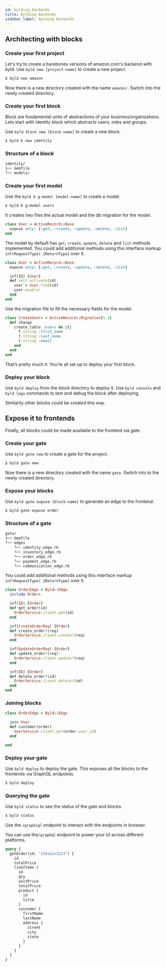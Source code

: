 ```yaml
---
id: bylding_backends
title: Bylding Backends
sidebar_label: Bylding Backends
---
```


## Architecting with blocks

### Create your first project

Let's try to create a barebones versions of amazon.com's backend with byld. Use `byld new [project-name]` to create a new project.

```sh
$ byld new amazon
```

Now there is a new directory created with the name `amazon/`. Switch into the newly created directory.

### Create your first block

Block are fundamental units of abstractions of your business/organizations. Lets start with identity block which abstracts users, roles and groups.

Use `byld block new [block-name]` to create a new block.

```sh
$ byld b new identity
```

### Structure of a block

```sh
identity/
├── Gemfile
└── models/
```

### Create your first model

Use the `byld b g:model [model-name]` to create a model.

```sh
$ byld b g:model users
```

It creates two files the actual model and the db migration for the model.

```ruby
class User < ActiveRecord::Base
  expose only: [:get, :create, :update, :delete, :list]
end
```

The model by default has `get`, `create`, `update`, `delete` and `list` methods
implemented. You could add additional methods using this interface markup
`inf(RequestType) {ReturnType}` over it.

```ruby
class User < ActiveRecord::Base
  expose only: [:get, :create, :update, :delete, :list]

  inf(ID) {User}
  def self.activate(id)
    user = User.find(id)
    user.enable!
  end
end
```
Use the migration file to fill the necessary fields for the model.

```ruby
class CreateUsers < ActiveRecord::Migration[5.2]
  def change
    create_table :users do |t|
      t.string :first_name
      t.string :last_name
      t.string :email
    end
  end
end
```

That’s pretty much it. You’re all set up to deploy your first block.

### Deploy your block

Use `byld deploy` from the block directory to deploy it. Use `byld console` and `byld logs` commands to test and debug the block after deploying.

Similarily other blocks could be created this way.


## Expose it to frontends

Finally, all blocks could be made available to the frontend via gate.

### Create your gate

Use `byld gate new` to create a gate for the project.

```sh
$ byld gate new
```
Now there is a new directory created with the name `gate`. Switch into to the newly created directory.

### Expose your blocks

Use `byld gate expose [block-name]` to generate an edge to the frontend.

```sh
$ byld gate expose order
```
### Structure of a gate

```sh
gate/
├── Gemfile
└── edges
    └── identity_edge.rb
    └── inventory_edge.rb
    └── order_edge.rb
    └── payment_edge.rb
    └── communication_edge.rb
```
You could add additional methods using this interface markup `inf(RequestType) {ReturnType}` over it.

```ruby
class OrderEdge < Byld::Edge
  include Orders

  inf(ID) {Order}
  def get_order(id)
    OrderService.client.get(id)
  end

  inf(CreateOrderReq) {Order}
  def create_order!(req)
    OrderService.client.create!(req)
  end

  inf(UpdateOrderReq) {Order}
  def update_order!(req)
    OrderService.client.update!(req)
  end

  inf(ID) {Order}
  def delete_order!(id)
    OrderService.client.delete!(id)
  end
end
```

### Joining blocks

```ruby
class OrderEdge < Byld::Edge

  join User
  def customer(order)
    UserService.client.get(order.user_id)
  end

end
```

### Deploy your gate

Use `byld deploy` to deploy the gate. This exposes all the blocks to the frontends via GraphQL endpoints.

```sh
$ byld deploy
```
### Querying the gate

Use `byld status` to see the status of the gate and blocks.

```sh
$ byld status
```
Use the `/graphiql` endpoint to interact with the endpoints in browser.

You can use the`/graphql` endpoint to power your UI across different platforms.

```graphql
query {
  getOrder(id: "z3dsbjn3223") {
    id
    totalPrice
    lineItems {
      id
      qty
      unitPrice
      totalPrice
      product {
        id
        title
      }
      customer {
        firstName
        lastName
        address {
          street
          city
          state
        }
      }
    }
  }
}
```
